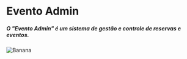 # Evento Admin
##### O "Evento Admin" é um sistema de gestão e controle de reservas e eventos.

![Banana](https://robashton.github.io/crowdsourcedhomepage/img/loading_java.gif)

